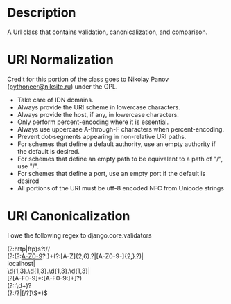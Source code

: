 Description
===

A Url class that contains validation, canonicalization, and comparison.

URI Normalization
===
Credit for this portion of the class goes to Nikolay Panov (<pythoneer@niksite.ru>) under the GPL.
 * Take care of IDN domains.
 * Always provide the URI scheme in lowercase characters.
 * Always provide the host, if any, in lowercase characters.
 * Only perform percent-encoding where it is essential.
 * Always use uppercase A-through-F characters when percent-encoding.
 * Prevent dot-segments appearing in non-relative URI paths.
 * For schemes that define a default authority, use an empty authority if the
   default is desired.
 * For schemes that define an empty path to be equivalent to a path of "/",
   use "/".
 * For schemes that define a port, use an empty port if the default is desired
 * All portions of the URI must be utf-8 encoded NFC from Unicode strings
 
URI Canonicalization
===
I owe the following regex to django.core.validators

(?:http|ftp)s?://  
  (?:(?:[A-Z0-9](?:[A-Z0-9-]{0,61}[A-Z0-9])?\.)+(?:[A-Z]{2,6}\.?|[A-Z0-9-]{2,}\.?)|  
  localhost|  
  \d{1,3}\.\d{1,3}\.\d{1,3}\.\d{1,3}|  
  \[?[A-F0-9]*:[A-F0-9:]+\]?)  
  (?::\d+)?    
  (?:/?|[/?]\S+)$  
